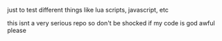 just to test different things like lua scripts, javascript, etc

this isnt a very serious repo so don't be shocked if my code is god awful please
